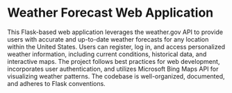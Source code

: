 # Weather Forecast Web Application
This Flask-based web application leverages the weather.gov API to provide users with accurate and up-to-date weather forecasts for any location within the United States. Users can register, log in, and access personalized weather information, including current conditions, historical data, and interactive maps. The project follows best practices for web development, incorporates user authentication, and utilizes Microsoft Bing Maps API for visualizing weather patterns. The codebase is well-organized, documented, and adheres to Flask conventions.

